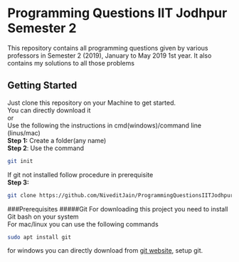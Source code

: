 # Programming Questions IIT Jodhpur Semester 2
This repository contains all programming questions given by various professors in Semester 2 (2019), January to May 2019 1st year. It also contains my solutions to all those problems
## Getting Started
Just clone this repository on your Machine to get started.</br>
You can directly download it</br>
or</br> 
Use the following the instructions in cmd(windows)/command line (linus/mac)</br> 
**Step 1:** Create a folder(any name)</br>
**Step 2**: Use the command 
```sh
git init
```
If git not installed follow procedure in prerequisite</br>
**Step 3:**
```sh 
git clone https://github.com/NiveditJain/ProgrammingQuestionsIITJodhpur.git 
```
###Prerequisites
#####Git 
For downloading this project you need to install Git bash on your system</br>
For mac/linux you can use the following commands
```sh
sudo apt install git
```
for windows you can directly download from [git website](https://git-scm.com/downloads), setup git.